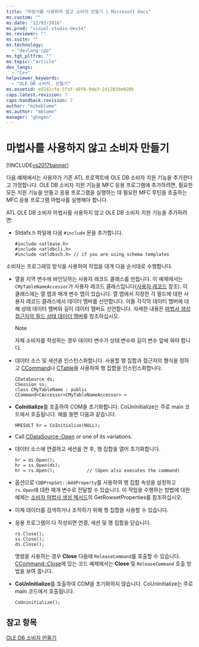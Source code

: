```yaml
---
title: "마법사를 사용하지 않고 소비자 만들기 | Microsoft Docs"
ms.custom: ""
ms.date: "12/03/2016"
ms.prod: "visual-studio-dev14"
ms.reviewer: ""
ms.suite: ""
ms.technology: 
  - "devlang-cpp"
ms.tgt_pltfrm: ""
ms.topic: "article"
dev_langs: 
  - "C++"
helpviewer_keywords: 
  - "OLE DB 소비자, 만들기"
ms.assetid: e8241cfe-5faf-48f8-9de3-241203de020b
caps.latest.revision: 7
caps.handback.revision: 7
author: "mikeblome"
ms.author: "mblome"
manager: "ghogen"
---
```

# 마법사를 사용하지 않고 소비자 만들기
[!INCLUDE[vs2017banner](../../assembler/inline/includes/vs2017banner.md)]

다음 예제에서는 사용자가 기존 ATL 프로젝트에 OLE DB 소비자 지원 기능을 추가한다고 가정합니다.  OLE DB 소비자 지원 기능을 MFC 응용 프로그램에 추가하려면, 필요한 모든 지원 기능을 만들고 응용 프로그램을 실행하는 데 필요한 MFC 루틴을 호출하는 MFC 응용 프로그램 마법사를 실행해야 합니다.  
  
 ATL OLE DB 소비자 마법사를 사용하지 않고 OLE DB 소비자 지원 기능을 추가하려면:  
  
-   Stdafx.h 파일에 다음 `#include` 문을 추가합니다.  
  
    ```  
    #include <atlbase.h>  
    #include <atldbcli.h>  
    #include <atldbsch.h> // if you are using schema templates  
    ```  
  
 소비자는 프로그래밍 방식을 사용하여 작업을 대개 다음 순서대로 수행합니다.  
  
-   열을 지역 변수에 바인딩하는 사용자 레코드 클래스를 만듭니다.  이 예제에서는 `CMyTableNameAccessor`가 사용자 레코드 클래스입니다\([사용자 레코드](../../data/oledb/user-records.md) 참조\).  이 클래스에는 열 맵과 매개 변수 맵이 있습니다.  열 맵에서 지정한 각 필드에 대한 사용자 레코드 클래스에서 데이터 멤버를 선언합니다. 이들 각각의 데이터 멤버에 대해 상태 데이터 멤버와 길이 데이터 멤버도 선언합니다.  자세한 내용은 [마법사 생성 접근자의 필드 상태 데이터 멤버](../../data/oledb/field-status-data-members-in-wizard-generated-accessors.md)를 참조하십시오.  
  
    > [!NOTE]
    >  자체 소비자를 작성하는 경우 데이터 변수가 상태 변수와 길이 변수 앞에 와야 합니다.  
  
-   데이터 소스 및 세션을 인스턴스화합니다.  사용할 행 집합과 접근자의 형식을 정하고 [CCommand](../../data/oledb/ccommand-class.md)나 [CTable](../../data/oledb/ctable-class.md)을 사용하여 행 집합을 인스턴스화합니다.  
  
    ```  
    CDataSource ds;  
    CSession ss;  
    class CMyTableName : public CCommand<CAccessor<CMyTableNameAccessor> >  
    ```  
  
-   **CoInitialize**를 호출하여 COM을 초기화합니다.  CoUnInitialize는 주로 main 코드에서 호출됩니다.  예를 들면 다음과 같습니다.  
  
    ```  
    HRESULT hr = CoInitialize(NULL);  
    ```  
  
-   Call [CDataSource::Open](../../data/oledb/cdatasource-open.md) or one of its variations.  
  
-   데이터 소스에 연결하고 세션을 연 후, 행 집합을 열어 초기화합니다.  
  
    ```  
    hr = ds.Open();  
    hr = ss.Open(ds);  
    hr = rs.Open();            // (Open also executes the command)  
    ```  
  
-   옵션으로 `CDBPropSet::AddProperty`를 사용하여 행 집합 속성을 설정하고 `rs.Open`에 대한 매개 변수로 전달할 수 있습니다.  이 작업을 수행하는 방법에 대한 예제는 [소비자 마법사 생성 메서드](../../data/oledb/consumer-wizard-generated-methods.md)의 GetRowsetProperties를 참조하십시오.  
  
-   이제 데이터를 검색하거나 조작하기 위해 행 집합을 사용할 수 있습니다.  
  
-   응용 프로그램이 다 작성되면 연결, 세션 및 행 집합을 닫습니다.  
  
    ```  
    rs.Close();  
    ss.Close();  
    ds.Close();  
    ```  
  
     명령을 사용하는 경우 **Close** 다음에 `ReleaseCommand`를 호출할 수 있습니다.  [CCommand::Close](../../data/oledb/ccommand-close.md)에 있는 코드 예제에서는 **Close** 및 `ReleaseCommand` 호출 방법을 보여 줍니다.  
  
-   **CoUnInitialize**를 호출하여 COM을 초기화하지 않습니다.  CoUnInitialize는 주로 main 코드에서 호출됩니다.  
  
    ```  
    CoUninitialize();  
    ```  
  
## 참고 항목  
 [OLE DB 소비자 만들기](../../data/oledb/creating-an-ole-db-consumer.md)